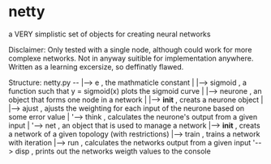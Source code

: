# netty
a VERY simplistic set of objects for creating neural networks

Disclaimer:
Only tested with a single node, although could work for more complexe networks.
Not in anyway suitible for implementation anywhere. 
Written as a learning excersize, so deffinatly flawed.

Structure:
netty.py --
          |--> e , the mathmaticle constant
          |
          |--> sigmoid , a function such that y = sigmoid(x) plots the sigmoid curve
          |
          |--> neurone , an object that forms one node in a network
          |       |--> __init__ , creats a neurone object
          |       |--> ajust , ajusts the weighting for each input of the neurone based on some error value
          |       '--> think , calculates the neurone's output from a given input
          |
          '--> net , an object that is used to manage a network
                |--> __init__ , creats a network of a given topology (with restrictions)
                |--> train , trains a network with iteration
                |--> run , calculates the networks output from a given input
                '--> disp , prints out the networks weigth values to the console
